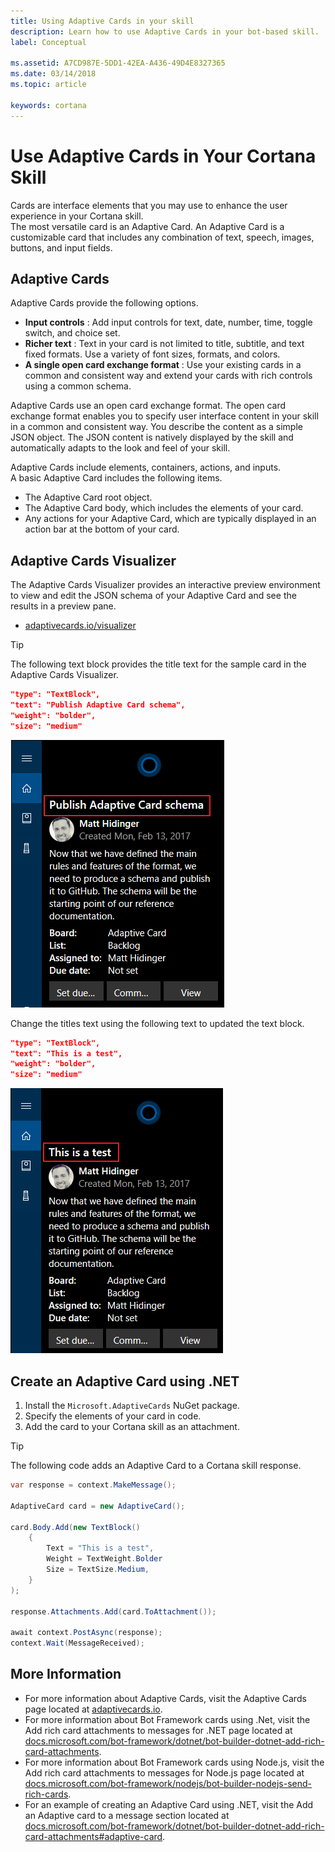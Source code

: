 ```yaml
---
title: Using Adaptive Cards in your skill
description: Learn how to use Adaptive Cards in your bot-based skill.
label: Conceptual

ms.assetid: A7CD987E-5DD1-42EA-A436-49D4E8327365
ms.date: 03/14/2018
ms.topic: article

keywords: cortana
---
```


# Use Adaptive Cards in Your Cortana Skill

Cards are interface elements that you may use to enhance the user experience in your Cortana skill.  
The most versatile card is an Adaptive Card. An Adaptive Card is a customizable card that includes any combination of text, speech, images, buttons, and input fields.  

## Adaptive Cards  

Adaptive Cards provide the following options.  

*   **Input controls** : Add input controls for text, date, number, time, toggle switch, and choice set.  
*   **Richer text** : Text in your card is not limited to title, subtitle, and text fixed formats. Use a variety of font sizes, formats, and colors.  
*   **A single open card exchange format** : Use your existing cards in a common and consistent way and extend your cards with rich controls using a common schema.  

Adaptive Cards use an open card exchange format. The open card exchange format enables you to specify user interface content in your skill in a common and consistent way. You describe the content as a simple JSON object. The JSON content is natively displayed by the skill and automatically adapts to the look and feel of your skill.  

Adaptive Cards include elements, containers, actions, and inputs.  
A basic Adaptive Card includes the following items.   
*   The Adaptive Card root object.  
*   The Adaptive Card body, which includes the elements of your card.  
*   Any actions for your Adaptive Card, which are typically displayed in an action bar at the bottom of your card.  

## Adaptive Cards Visualizer  

The Adaptive Cards Visualizer provides an interactive preview environment to view and edit the JSON schema of your Adaptive Card and see the results in a preview pane.  

*   [adaptivecards.io/visualizer](https://adaptivecards.io/visualizer)

>[!TIP]
> The following text block provides the title text for the sample card in the Adaptive Cards Visualizer.
> 
> ```json
> "type": "TextBlock",
> "text": "Publish Adaptive Card schema",
> "weight": "bolder",
> "size": "medium"
> ```
> 
> ![Sample Card](../images/AC_Visualizer1.png)  
> 
> Change the titles text using the following text to updated the text block.  
> 
> ```json
> "type": "TextBlock",
> "text": "This is a test",
> "weight": "bolder",
> "size": "medium"
> ```  
>
> ![Revised Card](../images/AC_Visualizer2.png)  

## Create an Adaptive Card using .NET

1.  Install the `Microsoft.AdaptiveCards` NuGet package.
2.  Specify the elements of your card in code.
3.  Add the card to your Cortana skill as an attachment.

>[!TIP]
> The following code adds an Adaptive Card to a Cortana skill response.
>
> ```csharp
> var response = context.MakeMessage();
>
> AdaptiveCard card = new AdaptiveCard();
>
> card.Body.Add(new TextBlock()
>     {
>         Text = "This is a test",
>         Weight = TextWeight.Bolder
>         Size = TextSize.Medium,
>     }
> );
>
> response.Attachments.Add(card.ToAttachment());
>
> await context.PostAsync(response);
> context.Wait(MessageReceived);
> ```  

## More Information  

*   For more information about Adaptive Cards, visit the Adaptive Cards page located at  [adaptivecards.io](https://adaptivecards.io/).  
*   For more information about Bot Framework cards using .Net, visit the Add rich card attachments to messages for .NET page located at [docs.microsoft.com/bot-framework/dotnet/bot-builder-dotnet-add-rich-card-attachments](https://docs.microsoft.com/bot-framework/dotnet/bot-builder-dotnet-add-rich-card-attachments).
*   For more information about Bot Framework cards using Node.js, visit the Add rich card attachments to messages for Node.js page located at [docs.microsoft.com/bot-framework/nodejs/bot-builder-nodejs-send-rich-cards](https://docs.microsoft.com/bot-framework/nodejs/bot-builder-nodejs-send-rich-cards).
*   For an example of creating an Adaptive Card using .NET, visit the Add an Adaptive card to a message section located at [docs.microsoft.com/bot-framework/dotnet/bot-builder-dotnet-add-rich-card-attachments#adaptive-card](https://docs.microsoft.com/bot-framework/dotnet/bot-builder-dotnet-add-rich-card-attachments#adaptive-card).  
